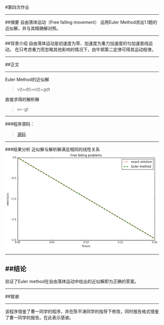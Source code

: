 #第四次作业

---
##摘要
自由落体运动（Free falling movement）
运用Euler Method求出1.1题的近似解，并与其精确解对照。

---
##背景介绍
自由落体运动是初速度为零、加速度为重力加速度的匀加速直线运动。
在只考虑重力而忽略其他影响的情况下，由牛顿第二定律可得其运动规律。

---
##正文

-----

Euler Method的近似解
>v(t+dt)=v(t)+gdt

直接求得的解析解
>v=-gt

-----

###程序源码：
>[源码](https://github.com/fbbelief/computationalphysics_N2013301020140/blob/master/homework%204.code)

-----
###结果分析
近似解与解析解满足相同的线性关系
![图片1.1]( https://github.com/fbbelief/computationalphysics_N2013301020140/blob/master/1.1)

-----

##结论
-----
验证了Euler method在自由落体运动中给出的近似解即为正确的答案。

-----

##致谢

-----

该程序借鉴了曹一同学的程序，并在陈平涛同学的指导下修改，同时报告格式借鉴了曹一同学的报告。在此表示感谢。
